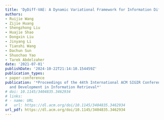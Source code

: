 ```yaml
---
title: 'DyDiff-VAE: A Dynamic Variational Framework for Information Diffusion Prediction'
authors:
- Ruijie Wang
- Zijie Huang
- Shengzhong Liu
- Huajie Shao
- Dongxin Liu
- Jinyang Li
- Tianshi Wang
- Dachun Sun
- Shuochao Yao
- Tarek Abdelzaher
date: '2021-07-01'
publishDate: '2024-10-22T21:14:10.154459Z'
publication_types:
- paper-conference
publication: '*Proceedings of the 44th International ACM SIGIR Conference on Research
  and Development in Information Retrieval*'
# doi: 10.1145/3404835.3462934
# links:
# - name: URL
#   url: https://dl.acm.org/doi/10.1145/3404835.3462934
url_pdf: https://dl.acm.org/doi/10.1145/3404835.3462934
---
```

